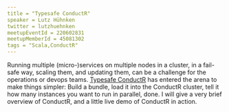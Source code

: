 ```yaml
---
title = "Typesafe ConductR"
speaker = Lutz Hühnken
twitter = lutzhuehnken
meetupEventId = 220602831
meetupMemberId = 45081302
tags = "Scala,ConductR"
---
```

Running multiple (micro-)services on multiple nodes in a cluster, in a fail-safe way, scaling them, and updating them, can be a challenge for the operations or devops teams. [Typesafe ConductR](http://typesafe.com/products/conductr) has entered the arena to make things simpler: Build a bundle, load it into the ConductR cluster, tell it how many instances you want to run in parallel, done. I will give a very brief overview of ConductR, and a little live demo of ConductR in action.